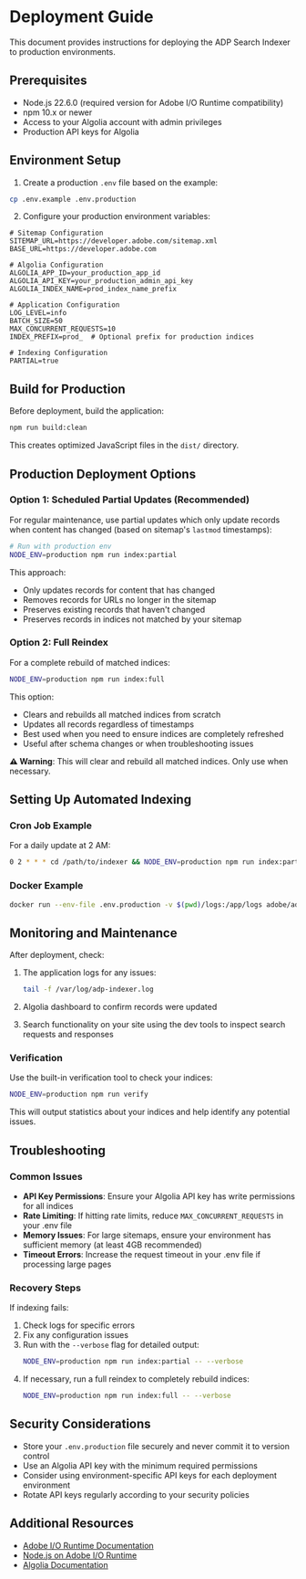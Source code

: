 # Deployment Guide

This document provides instructions for deploying the ADP Search Indexer to production environments.

## Prerequisites

- Node.js 22.6.0 (required version for Adobe I/O Runtime compatibility)
- npm 10.x or newer
- Access to your Algolia account with admin privileges
- Production API keys for Algolia

## Environment Setup

1. Create a production `.env` file based on the example:

```bash
cp .env.example .env.production
```

2. Configure your production environment variables:

```
# Sitemap Configuration
SITEMAP_URL=https://developer.adobe.com/sitemap.xml
BASE_URL=https://developer.adobe.com

# Algolia Configuration
ALGOLIA_APP_ID=your_production_app_id
ALGOLIA_API_KEY=your_production_admin_api_key
ALGOLIA_INDEX_NAME=prod_index_name_prefix

# Application Configuration
LOG_LEVEL=info
BATCH_SIZE=50
MAX_CONCURRENT_REQUESTS=10
INDEX_PREFIX=prod_  # Optional prefix for production indices

# Indexing Configuration
PARTIAL=true
```

## Build for Production

Before deployment, build the application:

```bash
npm run build:clean
```

This creates optimized JavaScript files in the `dist/` directory.

## Production Deployment Options

### Option 1: Scheduled Partial Updates (Recommended)

For regular maintenance, use partial updates which only update records when content has changed (based on sitemap's `lastmod` timestamps):

```bash
# Run with production env
NODE_ENV=production npm run index:partial
```

This approach:

- Only updates records for content that has changed
- Removes records for URLs no longer in the sitemap
- Preserves existing records that haven't changed
- Preserves records in indices not matched by your sitemap

### Option 2: Full Reindex

For a complete rebuild of matched indices:

```bash
NODE_ENV=production npm run index:full
```

This option:
- Clears and rebuilds all matched indices from scratch
- Updates all records regardless of timestamps
- Best used when you need to ensure indices are completely refreshed
- Useful after schema changes or when troubleshooting issues

**⚠️ Warning**: This will clear and rebuild all matched indices. Only use when necessary.

## Setting Up Automated Indexing

### Cron Job Example

For a daily update at 2 AM:

```bash
0 2 * * * cd /path/to/indexer && NODE_ENV=production npm run index:partial >> /var/log/adp-indexer.log 2>&1
```

### Docker Example

```bash
docker run --env-file .env.production -v $(pwd)/logs:/app/logs adobe/adp-search-indexer:latest npm run index:partial
```

## Monitoring and Maintenance

After deployment, check:

1. The application logs for any issues:
   ```bash
   tail -f /var/log/adp-indexer.log
   ```

2. Algolia dashboard to confirm records were updated

3. Search functionality on your site using the dev tools to inspect search requests and responses

### Verification

Use the built-in verification tool to check your indices:

```bash
NODE_ENV=production npm run verify
```

This will output statistics about your indices and help identify any potential issues.

## Troubleshooting

### Common Issues

- **API Key Permissions**: Ensure your Algolia API key has write permissions for all indices
- **Rate Limiting**: If hitting rate limits, reduce `MAX_CONCURRENT_REQUESTS` in your .env file
- **Memory Issues**: For large sitemaps, ensure your environment has sufficient memory (at least 4GB recommended)
- **Timeout Errors**: Increase the request timeout in your .env file if processing large pages

### Recovery Steps

If indexing fails:

1. Check logs for specific errors
2. Fix any configuration issues
3. Run with the `--verbose` flag for detailed output:
   ```bash
   NODE_ENV=production npm run index:partial -- --verbose
   ```
4. If necessary, run a full reindex to completely rebuild indices:
   ```bash
   NODE_ENV=production npm run index:full -- --verbose
   ```

## Security Considerations

- Store your `.env.production` file securely and never commit it to version control
- Use an Algolia API key with the minimum required permissions
- Consider using environment-specific API keys for each deployment environment
- Rotate API keys regularly according to your security policies

## Additional Resources

- [Adobe I/O Runtime Documentation](https://developer.adobe.com/runtime/docs/guides/)
- [Node.js on Adobe I/O Runtime](https://developer.adobe.com/runtime/docs/guides/reference/runtimes/)
- [Algolia Documentation](https://www.algolia.com/doc/)
